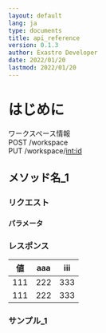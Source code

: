 ```yaml
---
layout: default
lang: ja
type: documents
title: api_reference
version: 0.1.3
author: Exastro Developer
date: 2022/01/20
lastmod: 2022/01/20
---
```


# はじめに
ワークスペース情報  
POST /workspace  
PUT /workspace/<int:id>  



## メソッド名_1

### リクエスト
#### パラメータ

### レスポンス

| 値 | aaa | iii |
| --- | --- | --- |
| 111 | 222 | 333 |
| 111 | 222 | 333 |

### サンプル_1